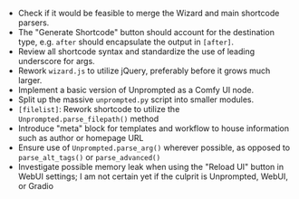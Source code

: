 - Check if it would be feasible to merge the Wizard and main shortcode parsers.
- The "Generate Shortcode" button should account for the destination type, e.g. `after` should encapsulate the output in `[after]`.
- Review all shortcode syntax and standardize the use of leading underscore for args.
- Rework `wizard.js` to utilize jQuery, preferably before it grows much larger.
- Implement a basic version of Unprompted as a Comfy UI node.
- Split up the massive `unprompted.py` script into smaller modules.
- `[filelist]`: Rework shortcode to utilize the `Unprompted.parse_filepath()` method
- Introduce "meta" block for templates and workflow to house information such as author or homepage URL
- Ensure use of `Unprompted.parse_arg()` wherever possible, as opposed to `parse_alt_tags()` or `parse_advanced()`
- Investigate possible memory leak when using the "Reload UI" button in WebUI settings; I am not certain yet if the culprit is Unprompted, WebUI, or Gradio